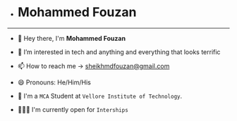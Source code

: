 - # Mohammed Fouzan
- ---
- 👋 Hey there, I'm **Mohammed Fouzan**
  
- 👀 I’m interested in tech and anything and everything that looks terrific

- 📫 How to reach me -> sheikhmdfouzan@gmail.com

- 😄 Pronouns: He/Him/His

- 🏫 I'm a ```MCA``` Student at ```Vellore Institute of Technology```.

- 👨🏻‍💻 I'm currently open for ```Interships```
<!---
mohammedFouzan/mohammedFouzan is a ✨ special ✨ repository because its `README.md` (this file) appears on your GitHub profile.
You can click the Preview link to take a look at your changes.
--->
